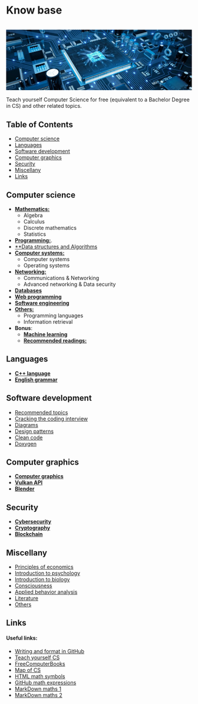# Know base

<br>![computer science image](https://raw.githubusercontent.com/AnselmoGPP/know_base/master/resources/computer_science.jpg)

Teach yourself Computer Science for free (equivalent to a Bachelor Degree in CS) and other related topics.


## Table of Contents

+ [Computer science](#computer-science)
+ [Languages](#languages)
+ [Software development](#software-development)
+ [Computer graphics](#computer-graphics)
+ [Security](#security)
+ [Miscellany](#miscellany)
+ [Links](#links)


## Computer science

- [**Mathematics:**](https://github.com/AnselmoGPP/Learn_Computer_Science/blob/master/topics/computer_science/Mathematics.md)
  - Algebra
  - Calculus
  - Discrete mathematics
  - Statistics
- [**Programming:**](https://github.com/AnselmoGPP/Learn_Computer_Science/blob/master/topics/computer_science/Programming.md).
- [**Data structures and Algorithms](https://github.com/AnselmoGPP/Learn_Computer_Science/blob/master/topics/computer_science/data_structures_and_algorithms.md)
- [**Computer systems:**](https://github.com/AnselmoGPP/Learn_Computer_Science/blob/master/topics/computer_science/Computer_systems.md)
  - Computer systems
  - Operating systems
- [**Networking:**](https://github.com/AnselmoGPP/Learn_Computer_Science/blob/master/topics/computer_science/networking/networking.md)
  - Communications & Networking
  - Advanced networking & Data security
- [**Databases**](https://github.com/AnselmoGPP/Learn_Computer_Science/blob/master/topics/computer_science/Databases.md)
- [**Web programming**](https://github.com/AnselmoGPP/Learn_Computer_Science/blob/master/topics/computer_science/Web_programming.md)
- [**Software engineering**](https://github.com/AnselmoGPP/Learn_Computer_Science/blob/master/topics/computer_science/Software_engineering.md)
- [**Others:**](https://github.com/AnselmoGPP/Learn_Computer_Science/blob/master/topics/computer_science/others/Others.md)
  - Programming languages
  - Information retrieval
- **Bonus**:
  - [**Machine learning**](https://github.com/AnselmoGPP/Learn_Computer_Science/blob/master/topics/machine_learning.md)
  - [**Recommended readings:**](https://github.com/AnselmoGPP/Learn_Computer_Science/blob/master/topics/readings.md)

## Languages

- [**C++ language**](https://github.com/AnselmoGPP/Learn_Computer_Science/blob/master/topics/languages/cpp/cpp_language.md)
- [**English grammar**](https://github.com/AnselmoGPP/Learn_Computer_Science/blob/master/topics/languages/english_grammar/english_grammar.md)


## Software development

- [Recommended topics](https://github.com/AnselmoGPP/know_base/blob/master/topics/software_development/recommended_topics.md)
- [Cracking the coding interview](https://github.com/AnselmoGPP/know_base/blob/master/topics/software_development/cracking_the_coding_interview.md)
- [Diagrams](https://github.com/AnselmoGPP/know_base/blob/master/topics/software_development/diagrams.md)
- [Design patterns](https://github.com/AnselmoGPP/know_base/blob/master/topics/software_development/design_patterns.md)
- [Clean code](https://github.com/AnselmoGPP/know_base/blob/master/topics/software_development/clean_code.md)
- [Doxygen](https://github.com/AnselmoGPP/know_base/blob/master/topics/software_development/doxygen.md)


## Computer graphics

- [**Computer graphics**](https://github.com/AnselmoGPP/Learn_Computer_Science/blob/master/topics/computer_graphics/computer_graphics.md)
- [**Vulkan API**](https://github.com/AnselmoGPP/Learn_Computer_Science/blob/master/topics/computer_graphics/vulkan_fundamentals.md)
- [**Blender**](https://github.com/AnselmoGPP/Learn_Computer_Science/blob/master/topics/computer_graphics/blender.md)


## Security

- [**Cybersecurity**](https://github.com/AnselmoGPP/Learn_Computer_Science/blob/master/topics/security/cybersecurity.md)
- [**Cryptography**](https://github.com/AnselmoGPP/Learn_Computer_Science/blob/master/topics/security/cryptography.md)
- [**Blockchain**](https://github.com/AnselmoGPP/Learn_Computer_Science/blob/master/topics/security/blockchain/blockchain.md)


## Miscellany

- [Principles of economics](https://github.com/AnselmoGPP/know_base/blob/master/topics/miscellany/principles_of_economics.md)
- [Introduction to psychology](https://github.com/AnselmoGPP/know_base/blob/master/topics/miscellany/introduction_to_psychology.md)
- [Introduction to biology](https://github.com/AnselmoGPP/know_base/blob/master/topics/miscellany/introduction_to_biology.md)
- [Consciousness](https://github.com/AnselmoGPP/know_base/blob/master/topics/miscellany/consciousness.md)
- [Applied behavior analysis](https://github.com/AnselmoGPP/know_base/blob/master/topics/miscellany/applied_behavior_analysis.md)
- [Literature](https://github.com/AnselmoGPP/know_base/blob/master/topics/miscellany/literature/literature.md)
- [Others](https://github.com/AnselmoGPP/know_base/blob/master/topics/miscellany/others/others.md)


## Links

<h4>Useful links:</h4>

- [Writing and format in GitHub](https://docs.github.com/es/github/writing-on-github/getting-started-with-writing-and-formatting-on-github)
- [Teach yourself CS](https://teachyourselfcs.com/)
- [FreeComputerBooks](https://freecomputerbooks.com/)
- [Map of CS](https://www.youtube.com/watch?v=SzJ46YA_RaA&t=577s)
- [HTML math symbols](https://www.toptal.com/designers/htmlarrows/math/)
- [GitHub math expressions](https://docs.github.com/en/get-started/writing-on-github/working-with-advanced-formatting/writing-mathematical-expressions)
- [MarkDown maths 1](https://rpruim.github.io/s341/S19/from-class/MathinRmd.html)
- [MarkDown maths 2](https://www.upyesp.org/posts/makrdown-vscode-math-notation/)